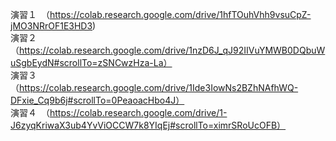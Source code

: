 演習１　（https://colab.research.google.com/drive/1hfTOuhVhh9vsuCpZ-jMO3NRrOF1E3HD3)  
演習２　（https://colab.research.google.com/drive/1nzD6J_qJ92IIVuYMWB0DQbuWuSgbEydN#scrollTo=zSNCwzHza-La）  
演習３　（https://colab.research.google.com/drive/1Ide3IowNs2BZhNAfhWQ-DFxie_Cq9b6j#scrollTo=0PeaoacHbo4J）  
演習４　（https://colab.research.google.com/drive/1-J6zyqKriwaX3ub4YvViOCCW7k8YIqEj#scrollTo=ximrSRoUcOFB）
